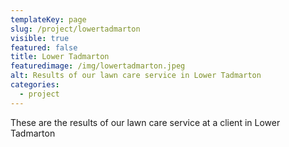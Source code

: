 ```yaml
---
templateKey: page
slug: /project/lowertadmarton
visible: true
featured: false
title: Lower Tadmarton
featuredimage: /img/lowertadmarton.jpeg
alt: Results of our lawn care service in Lower Tadmarton
categories:
  - project
---
```


These are the results of our lawn care service at a client in Lower Tadmarton
